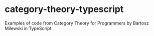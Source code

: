 # category-theory-typescript
Examples of code from Category Theory for Programmers by Bartosz Milewski in TypeScript
